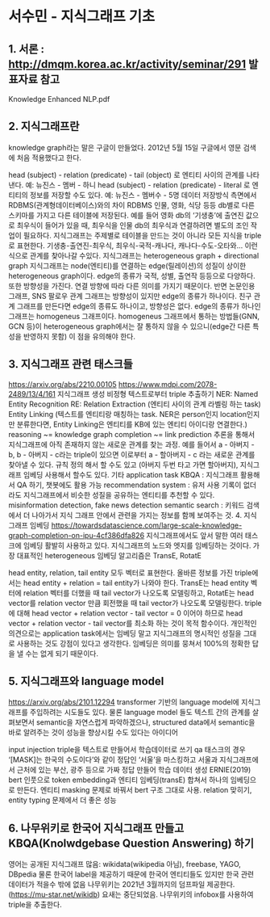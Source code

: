 # 서수민 - 지식그래프 기초

## 1. 서론 : http://dmqm.korea.ac.kr/activity/seminar/291 발표자료 참고
Knowledge Enhanced NLP.pdf

## 2. 지식그래프란
knowledge graph라는 말은 구글이 만들었다. 2012년 5월 15일 구글에서 영문 검색에 처음 적용했다고 한다. 


head (subject) - relation (predicate) - tail (object) 로 엔티티 사이의 관계를 나타낸다.
예: 뉴진스 - 멤버 - 하니
head (subject) - relation (predicate) - literal 로 엔티티의 정보를 저장할 수도 있다.
예: 뉴진스 - 멤버수 - 5명
데이터 저장방식 측면에서 RDBMS(관계형데이터베이스)와의 차이
RDBMS 인물, 영화, 식당 등등 db별로 다른 스키마를 가지고 다른 테이블에 저장된다. 예를 들어 영화 db의 ‘기생충’에 출연진 값으로 최우식이 들어가 있을 때, 최우식을 인물 db의 최우식과 연결하려면 별도의 조인 작업이 필요하다. 
지식그래프는 주제별로 테이블을 만드는 것이 아니라 모든 지식을 triple로 표현한다. 기생충-출연진-최우식, 최우식-국적-캐나다, 캐나다-수도-오타와… 이런식으로 관계를 찾아나갈 수있다. 
지식그래프는 heterogeneous graph + directional graph
지식그래프는 node(엔티티)를 연결하는 edge(릴레이션)의 성질이 상이한 heterogeneous graph이다. edge의 종류가 국적, 성별, 출연작 등등으로 다양하다. 
또한 방향성을 가진다. 연결 방향에 따라 다른 의미를 가지기 때문이다. 
반면 논문인용 그래프, SNS 팔로우 관계 그래프는 방향성이 있지만 edge의 종류가 하나이다. 친구 관계 그래프를 만든다면 edge의 종류도 하나이고, 방향성은 없다. edge의 종류가 하나인 그래프는 homogeneus 그래프이다. 
homogeneus 그래프에서 통하는 방법들(GNN, GCN 등)이 heterogeneous graph에서는 잘 통하지 않을 수 있으니(edge간 다른 특성을 반영하지 못함) 이 점을 유의해야 한다. 

## 3. 지식그래프 관련 태스크들
https://arxiv.org/abs/2210.00105
https://www.mdpi.com/2078-2489/13/4/161
지식그래프 생성
비정형 텍스트로부터 triple 추출하기 
NER: Named Entity Recognition
RE: Relation Extraction (엔티티 사이의 관계 라벨링 하는 task)
Entity Linking (텍스트를 엔티티랑 매칭하는 task. NER은 person인지 location인지만 분류한다면, Entity Linking은 엔티티를 KB에 있는 엔티티 아이디랑 연결한다.)
reasoning ~= knowledge graph completion ~= link prediction
추론을 통해서 지식그래프에 아직 존재하지 않는 새로운 관계를 찾는 과정.
예를 들어서 a - 아버지 - b, b - 아버지 - c라는 triple이 있으면 이로부터 a - 할아버지 - c 라는 새로운 관계를 찾아낼 수 있다. 
규칙 정의 해서 할 수도 있고 (아버지 두번 타고 가면 할아버지), 지식그래프 임베딩 사용해서 할수도 있다.
기타 application task
KBQA : 지식그래프 활용해서 QA 하기, 챗봇에도 활용 가능
recommendation system : 유저 사용 기록이 없더라도 지식그래프에서 비슷한 성질을 공유하는 엔티티를 추천할 수 있다.
misinformation detection, fake news detection
semantic search : 키워드 검색에서 더 나아가서 지식 그래프 안에서 관련을 가지는 정보를 함께 보여주는 것. 
4. 지식그래프 임베딩
https://towardsdatascience.com/large-scale-knowledge-graph-completion-on-ipu-4cf386dfa826
지식그래프에서도 앞서 말한 여러 태스크에 임베딩 활발히 사용하고 있다. 지식그래프의 노드와 엣지를 임베딩하는 것이다. 
가장 대표적인 heterogeneous 임베딩 알고리즘은 TransE, RotatE


head entity, relation, tail entity 모두 벡터로 표현한다. 올바른 정보를 가진 triple에서는 head entity + relation = tail entity가 나와야 한다. 
TransE는 head entity 벡터에 relation 벡터를 더했을 때 tail vector가 나오도록 모델링하고, RotatE는 head vector를 relation vector 만큼 회전했을 때 tail vector가 나오도록 모델링한다.
triple에 대해 head vector + relation vector - tail vector = 0 이어야 하므로 head vector + relation vector - tail vector를 최소화 하는 것이 목적 함수이다. 
개인적인 의견으로는 application task에서는 임베딩 말고 지식그래프의 명시적인 성질을 그대로 사용하는 것도 강점이 있다고 생각한다. 임베딩은 의미를 뭉쳐서 100%의 정확한 답을 낼 수는 없게 되기 때문이다.

## 5. 지식그래프와 language model
https://arxiv.org/abs/2101.12294
transformer 기반의 language model에 지식그래프를 주입하려는 시도들도 있다. 물론 language model 들도 텍스트 간의 관계를 살펴보면서 semantic을 자연스럽게 파악하겠으나, structured data에서 semantic을 바로 알려주는 것이 성능을 향상시킬 수도 있다는 아이디어

input injection
triple을 텍스트로 만들어서 학습데이터로 쓰기
qa 태스크의 경우 ‘[MASK]는 한국의 수도이다’와 같이 정답인 ‘서울’을 마스킹하고 서울과 지식그래프에서 근처에 있는 부산, 광주 등으로 가짜 정답 만들어 학습 데이터 생성
ERNIE(2019)
bert 인풋으로 token embedding과 엔티티 임베딩(transE) 합쳐서 하나의 임베딩으로 만든다.
엔티티 masking 문제로 바꿔서 bert 구조 그대로 사용. 
relation 맞히기, entity typing 문제에서 더 좋은 성능

## 6. 나무위키로 한국어 지식그래프 만들고 KBQA(Knolwdgebase Question Answering) 하기
영어는 공개된 지식그래프 많음: wikidata(wikipedia 아님), freebase, YAGO, DBpedia
물론 한국어 label을 제공하기 때문에 한국어 엔티티들도 있지만 한국 관련 데이터가 적을수 밖에 없음
나무위키는 2021년 3월까지의 덤프파일 제공한다. (https://mu-star.net/wikidb) 요새는 중단되었음. 
나무위키의 infobox를 사용하여 triple을 추출한다.
